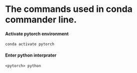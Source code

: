 # The commands used in conda commander line.
#### Activate pytorch environment
`conda activate pytorch`

#### Enter python interprater
`<pytorch> python`
